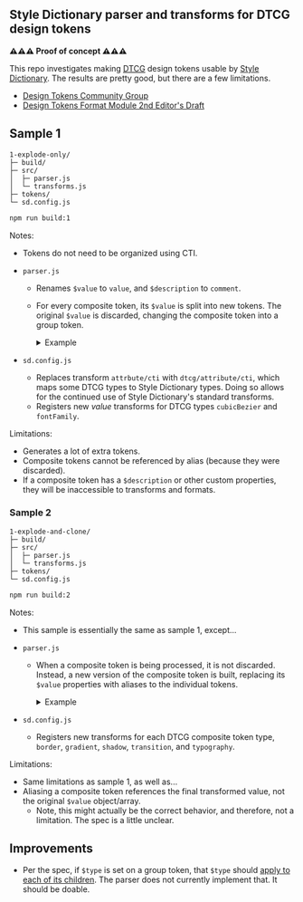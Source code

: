 ## Style Dictionary parser and transforms for DTCG design tokens

**⚠️⚠️⚠️ Proof of concept ⚠️⚠️⚠️**

This repo investigates making <abbr title="Design Tokens Community Group">[DTCG](https://www.designtokens.org/)</abbr> design tokens usable by [Style Dictionary](https://amzn.github.io/style-dictionary). The results are pretty good, but there are a few limitations.

- [Design Tokens Community Group](https://www.designtokens.org/)
- [Design Tokens Format Module 2nd Editor's Draft](https://second-editors-draft.tr.designtokens.org/format/)

## Sample 1

```text
1-explode-only/
├─ build/
├─ src/
│  ├─ parser.js
│  └─ transforms.js
├─ tokens/
└─ sd.config.js
```

```bash
npm run build:1
```

Notes:

- Tokens do not need to be organized using CTI.
- `parser.js`
  <!-- prettier-ignore -->
  - Renames `$value` to `value`, and `$description` to `comment`.
  - For every composite token, its `$value` is split into new tokens. The original `$value` is discarded, changing the composite token into a group token.

    <details><summary>Example</summary>

    ```json
    // Before
    {
      "border": {
        "thin": {
          "$type": "border",
          "value": {
            "width": "1px",
            "color": "black"
          }
        }
      }
    }
    // After
    {
      "border": {
        "thin": {
          "$type": "border",
          "width": { "value": "1px", "$type": "dimension" },
          "color": { "value": "black", "$type": "color" },
        }
      }
    }
    ```

    </details>

- `sd.config.js`
  - Replaces transform `attrbute/cti` with `dtcg/attribute/cti`, which maps some DTCG types to Style Dictionary types. Doing so allows for the continued use of Style Dictionary's standard transforms.
  - Registers new _value_ transforms for DTCG types `cubicBezier` and `fontFamily`.

Limitations:

- Generates a lot of extra tokens.
- Composite tokens cannot be referenced by alias (because they were discarded).
- If a composite token has a `$description` or other custom properties, they will be inaccessible to transforms and formats.

### Sample 2

```text
1-explode-and-clone/
├─ build/
├─ src/
│  ├─ parser.js
│  └─ transforms.js
├─ tokens/
└─ sd.config.js
```

```bash
npm run build:2
```

Notes:

- This sample is essentially the same as sample 1, except...
- `parser.js`
  <!-- prettier-ignore -->
  - When a composite token is being processed, it is not discarded. Instead, a new version of the composite token is built, replacing its `$value` properties with aliases to the individual tokens.
    <details><summary>Example</summary>

    ```json
    // Before
    {
      "border": {
        "thin": {
          "$type": "border",
          "$description": "Thin border",
          "value": {
            "width": "1px",
            "color": "black"
          }
          "extra": "extra"
        }
      }
    }
    // After
    {
      "border": {
        "thin": {
          "width": { "value": "1px", "$type": "dimension" },
          "color": { "value": "black", "$type": "color" },
          "@": {
            "$type": "border",
            "comment": "Thin border",
            "value": {
              "width": { "value": "{border.thin.width}" },
              "color": { "value": "{border.thin.color}" }
            },
            "extra": "extra"
          }
        }
      }
    }
    ```

    </details>

- `sd.config.js`
  - Registers new transforms for each DTCG composite token type, `border`, `gradient`, `shadow`, `transition`, and `typography`.

Limitations:

- Same limitations as sample 1, as well as...
- Aliasing a composite token references the final transformed value, not the original `$value` object/array.
  - Note, this might actually be the correct behavior, and therefore, not a limitation. The spec is a little unclear.

## Improvements

- Per the spec, if `$type` is set on a group token, that `$type` should [apply to each of its children](https://tr.designtokens.org/format/#type-1). The parser does not currently implement that. It should be doable.
